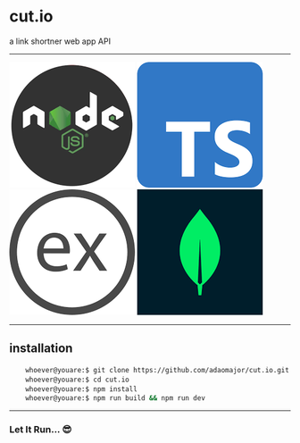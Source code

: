 # cut.io
a link shortner web app API
_____
![NodeJS](https://github.com/adaomajor/cut.io/blob/60c4f03bd1cc6c490497ee26b1bb3a287b3c93e5/node.png) ![Typescript](https://github.com/adaomajor/cut.io/blob/60c4f03bd1cc6c490497ee26b1bb3a287b3c93e5/typescript.png) ![ExpressJS](https://github.com/adaomajor/cut.io/blob/60c4f03bd1cc6c490497ee26b1bb3a287b3c93e5/express.png) ![MongoDB](https://github.com/adaomajor/cut.io/blob/60c4f03bd1cc6c490497ee26b1bb3a287b3c93e5/mongo.png)
_____
## installation
``` bash
	whoever@youare:$ git clone https://github.com/adaomajor/cut.io.git
	whoever@youare:$ cd cut.io
	whoever@youare:$ npm install
	whoever@youare:$ npm run build && npm run dev
```
_____
### Let It Run... 😎
